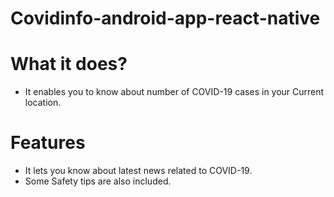 # Covidinfo-android-app-react-native
# What it does?
- It enables you to know about number of COVID-19 cases in your Current location.
# Features
- It lets you know about latest news related to COVID-19.
- Some Safety tips are also included.
